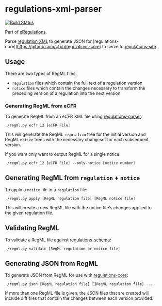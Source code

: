 # regulations-xml-parser

[![Build Status](https://travis-ci.org/cfpb/regulations-xml-parser.svg)](https://travis-ci.org/cfpb/regulations-xml-parser)

Part of [eRegulations](http://eregs.github.io/eRegulations/).

Parse [regulation XML](https://github.com/cfpb/regulations-schema) to
generate JSON for [regulations-core[(https://github.com/cfpb/regulations-core) 
to serve to [regulations-site](https://github.com/cfpb/regulations-site).


## Usage

There are two types of RegML files:

- `regulation` files which contain the full text of a regulation version
- `notice` files which contain the changes necessary to transform the
  preceding version of a regulation into the next version

### Generating RegML from eCFR

To generate RegML from an eCFR XML file using 
 [regulations-parser](https://github.com/cfpb/regulations-parser):

```shell
./regml.py ecfr 12 [eCFR File]
```

This will generate the RegML `regulation` tree for the initial version
and RegML `notice` trees with the necessary changeset for each
subsequent version.

If you want only want to output RegML for a single notice:

```shell
./regml.py ecfr 12 [eCFR File] --only-notice [notice number]
```

## Generating RegML from `regulation` + `notice`


To apply a `notice` file to a `regulation` file:

```shell
./regml.py apply [RegML regulation file] [RegML notice file]
```

This will create a new RegML file with the notice file's changes applied
to the given regulation file.

## Validating RegML

To validate a RegML file against
[regulations-schema](https://github.com/cfpb/regulations-schema):

```shell
./regml.py validate [RegML regulation or notice file]
```

## Generating JSON from RegML

To generate JSON from RegML for use with
[regulations-core](https://github.com/cfpb/regulations-core):

```shell
./regml.py json [RegML regulation file] []RegML regulation file] ...
```

If more than one RegML file is given, the JSON files that are created
will include diff files that contain the changes between each version
provided.

